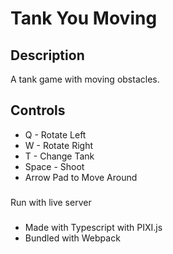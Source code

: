 # Tank You Moving
## Description
A tank game with moving obstacles.  

## Controls
- Q - Rotate Left
- W - Rotate Right
- T - Change Tank
- Space - Shoot
- Arrow Pad to Move Around

### 
Run with live server

### 
- Made with Typescript with PIXI.js
- Bundled with Webpack